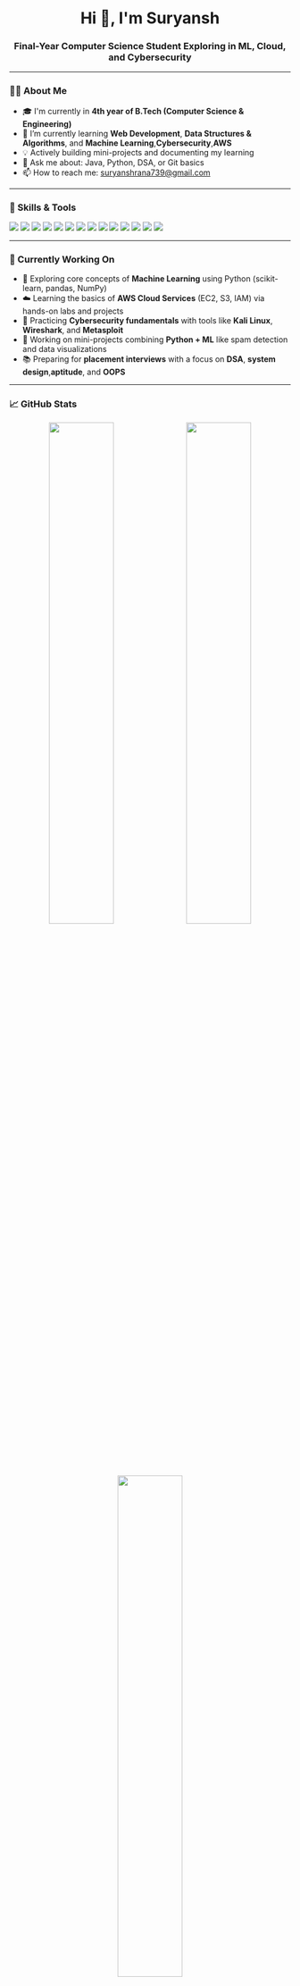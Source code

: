 <h1 align="center">Hi 👋, I'm Suryansh</h1>
<h3 align="center"> Final-Year Computer Science Student Exploring in ML, Cloud, and Cybersecurity</h3>



---

### 🧑‍💻 About Me
- 🎓 I'm currently in **4th year of B.Tech (Computer Science & Engineering)**
- 🌱 I’m currently learning **Web Development**, **Data Structures & Algorithms**, and **Machine Learning**,**Cybersecurity**,**AWS**
- 💡 Actively building mini-projects and documenting my learning
- 💬 Ask me about: Java, Python, DSA, or Git basics
- 📫 How to reach me: [suryanshrana739@gmail.com](mailto:suryanshrana739@gmail.com)

---

### 🚀 Skills & Tools
<p>
  <img src="https://img.shields.io/badge/Java-00599C?style=for-the-badge&logo=cplusplus&logoColor=white" />
  <img src="https://img.shields.io/badge/Python-FFD43B?style=for-the-badge&logo=python&logoColor=blue" />
  <img src="https://img.shields.io/badge/HTML5-E34F26?style=for-the-badge&logo=html5&logoColor=white" />
  <img src="https://img.shields.io/badge/CSS3-1572B6?style=for-the-badge&logo=css3&logoColor=white" />
  <img src="https://img.shields.io/badge/Git-F05032?style=for-the-badge&logo=git&logoColor=white" />
  <img src="https://img.shields.io/badge/GitHub-181717?style=for-the-badge&logo=github&logoColor=white" />
   <!-- Machine Learning -->
  <img src="https://img.shields.io/badge/TensorFlow-FF6F00?style=for-the-badge&logo=tensorflow&logoColor=white" />
  <img src="https://img.shields.io/badge/Scikit--Learn-F7931E?style=for-the-badge&logo=scikit-learn&logoColor=white" />
  <img src="https://img.shields.io/badge/Pandas-150458?style=for-the-badge&logo=pandas&logoColor=white" />
  <img src="https://img.shields.io/badge/NumPy-013243?style=for-the-badge&logo=numpy&logoColor=white" />

  <!-- Cloud (AWS) -->
  <img src="https://img.shields.io/badge/AWS-232F3E?style=for-the-badge&logo=amazon-aws&logoColor=white" />

  <!-- Cybersecurity -->
  <img src="https://img.shields.io/badge/Kali%20Linux-557C94?style=for-the-badge&logo=kalilinux&logoColor=white" />
  <img src="https://img.shields.io/badge/Wireshark-1679A7?style=for-the-badge&logo=wireshark&logoColor=white" />
  <img src="https://img.shields.io/badge/Metasploit-2F2F2F?style=for-the-badge&logo=metasploit&logoColor=white" />
</p>

---

### 📘 Currently Working On
- 🤖 Exploring core concepts of **Machine Learning** using Python (scikit-learn, pandas, NumPy)
- ☁️ Learning the basics of **AWS Cloud Services** (EC2, S3, IAM) via hands-on labs and projects
- 🔐 Practicing **Cybersecurity fundamentals** with tools like **Kali Linux**, **Wireshark**, and **Metasploit**
- 🧠 Working on mini-projects combining **Python + ML** like spam detection and data visualizations
- 📚 Preparing for **placement interviews** with a focus on **DSA**, **system design**,**aptitude**, and **OOPS**

---

### 📈 GitHub Stats

<p align="center">
  <img src="https://github-readme-stats.vercel.app/api?username=Suryansh739&show_icons=true&theme=tokyonight" width="48%" />
  <img src="https://github-readme-streak-stats.herokuapp.com/?user=Suryansh739&theme=tokyonight" width="48%" />
</p>

<p align="center">
  <img src="https://github-readme-stats.vercel.app/api/top-langs/?username=Suryansh739&layout=compact&theme=tokyonight" width="48%" />
</p>


---

### 🌱 Let's Connect!
<p>
  <a href="https://www.linkedin.com/in/your-linkedin/" target="_blank">
    <img src="https://img.shields.io/badge/LinkedIn-blue?style=for-the-badge&logo=linkedin&logoColor=white" />
  </a>
  <a href="mailto:suryansh.email@example.com">
    <img src="https://img.shields.io/badge/Email-D14836?style=for-the-badge&logo=gmail&logoColor=white" />
  </a>
</p>

